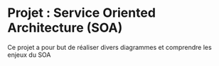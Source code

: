 # Projet : Service Oriented Architecture (SOA)

Ce projet a pour but de réaliser divers diagrammes et comprendre les enjeux du SOA